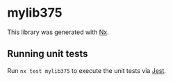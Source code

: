 # mylib375

This library was generated with [Nx](https://nx.dev).

## Running unit tests

Run `nx test mylib375` to execute the unit tests via [Jest](https://jestjs.io).
